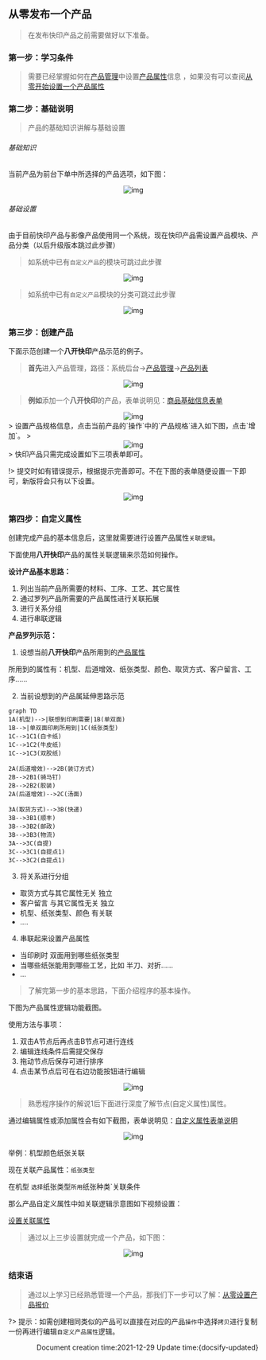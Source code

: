 ## 从零发布一个产品

> 在发布快印产品之前需要做好以下准备。

### 第一步：学习条件
> 需要已经掌握如何在[产品管理](/zh-cn/ProductManagement)中设置[产品属性](/zh-cn/ProductManagement?id=产品属性)信息 ，如果没有可以查阅[从零开始设置一个产品属性](/zh-cn/TopicQuickPrint-SetProductAttributes)

### 第二步：基础说明

> 产品的基础知识讲解与基础设置

###### 基础知识

当前产品为前台下单中所选择的产品选项，如下图：

<!-- tabs:start -->

<!-- tab:产品下单 -->
<center><img src="\zh-cn\images\Topic\list44.png" alt="img" style="zoom:100%;" /></center>

<!-- tabs:end -->
###### 基础设置

由于目前快印产品与影像产品使用同一个系统，现在快印产品需设置产品模块、产品分类（以后升级版本跳过此步骤）

<!-- tabs:start -->

<!-- tab:1.创建自定义产品模块 -->
> 如系统中已有`自定义产品`的模块可跳过此步骤
> 
<center><img src="\zh-cn\images\Topic\list38.png" alt="img" style="zoom:100%;" /></center>

<!-- tab:创建产品产品分类 -->
> 如系统中已有`自定义产品`模块的分类可跳过此步骤
> 
<center><img src="\zh-cn\images\Topic\list39.png" alt="img" style="zoom:100%;" /></center>
<!-- tabs:end -->

### 第三步：创建产品
下面示范创建一个**八开快印**产品示范的例子。

<!-- tabs:start -->
<!-- tab:1.进入产品管理 -->
>  **首先**进入产品管理，路径：系统后台->[产品管理](/zh-cn/ProductManagement)->[产品列表](/zh-cn/ProductManagement?id=产品列表)
>  

<center><img src="\zh-cn\images\Topic\list40.png" alt="img" style="zoom:100%;" /></center>

<!-- tab:2.进行添加产品 -->
> **例如**添加一个**八开快印**的产品，表单说明见：[商品基础信息表单](/zh-cn/TopicAdditionalTable?id=商品基础信息表单)

<center><img src="\zh-cn\images\Topic\list41.png" alt="img" style="zoom:100%;" /></center>
<!-- tab:3.进入规格管理 -->
> 设置产品规格信息，点击当前产品的`操作`中的`产品规格`进入如下图，点击`增加`。
> 

<center><img src="\zh-cn\images\Topic\list42.png" alt="img" style="zoom:100%;" /></center>
<!-- tab:4.添加设置规格 -->
> 快印产品只需完成设置如下三项表单即可。

!> 提交时如有错误提示，根据提示完善即可。不在下图的表单随便设置一下即可，新版将会只有以下设置。
<center><img src="\zh-cn\images\Topic\list43.png" alt="img" style="zoom:100%;" /></center>

<!-- tabs:end -->

### 第四步：自定义属性
创建完成产品的基本信息后，这里就需要进行设置产品属性`关联逻辑`。

下面使用**八开快印**产品的属性关联逻辑来示范如何操作。

<!-- tabs:start -->
<!-- tab:1.基础准备介绍 -->

**设计产品基本思路：**

1. 列出当前产品所需要的材料、工序、工艺、其它属性
2. 通过罗列产品所需要的产品属性进行关联拓展
3. 进行关系分组
4. 进行串联逻辑

**产品罗列示范：**

1. 设想当前**八开快印**产品所用到的[产品属性](/zh-cn/QuickPrint-SetProductAttributes?id=产品属性是什么？)

 所用到的属性有：机型、后道增效、纸张类型、颜色、取货方式、客户留言、工序……


2. 当前设想到的产品属延伸思路示范


```mermaid
graph TD
1A(机型)-->|联想到印刷需要|1B(单双面)
1B-->|单双面印刷所用到|1C(纸张类型)
1C-->1C1(白卡纸)
1C-->1C2(牛皮纸)
1C-->1C3(双胶纸)

2A(后道增效)-->2B(装订方式)
2B-->2B1(骑马钉)
2B-->2B2(胶装)
2A(后道增效)-->2C(汤面)

3A(取货方式)-->3B(快递)
3B-->3B1(顺丰)
3B-->3B2(邮政)
3B-->3B3(物流)
3A-->3C(自提)
3C-->3C1(自提点1)
3C-->3C2(自提点1)

```


3. 将关系进行分组


- 取货方式与其它属性无关 独立
- 客户留言 与其它属性无关 独立
- 机型、纸张类型、颜色 有关联
- ....



4. 串联起来设置产品属性


- 当印刷时 双面用到哪些纸张类型
- 当哪些纸张能用到哪些工艺，比如 半刀、对折……
- ...

<!-- tab:2.程序操作：解说1 -->

> 了解完第一步的基本思路，下面介绍程序的基本操作。

下图为产品属性逻辑功能截图。

使用方法与事项：
1. 双击A节点后再点击B节点可进行连线
2. 编辑连线条件后需提交保存
3. 拖动节点后保存可进行排序
4. 点击某节点后可在右边功能按钮进行编辑

<center><img src="\zh-cn\images\Topic\list45.png" alt="img" style="zoom:100%;" /></center>
<!-- tab:2.程序操作：解说2 -->

> 熟悉程序操作的解说1后下面进行深度了解节点(自定义属性)属性。

通过编辑属性或添加属性会有如下截图，表单说明见：[自定义属性表单说明](/zh-cn/TopicAdditionalTable?id=产品自定义属性表单)

<center><img src="/zh-cn/images/ProductManagement/list26.png" alt="img" style="zoom:100%;" /></center>
<!-- tab:3.设置关联属性 -->

举例：机型颜色纸张关联

现在关联产品属性：`纸张类型`

在机型 `选择`纸张类型`所用`纸张种类`关联条件

那么产品自定义属性中如关联逻辑示意图如下视频设置：

[设置关联属性](/images/Topic/list1.mp4 ':include :type=video  controls width=100%')
<!-- tab:4.完成产品逻辑 -->

> 通过以上三步设置就完成一个产品，如下图：

<center><img src="/zh-cn/images/Topic/list44.png" alt="img" style="zoom:100%;" /></center>

<!-- tabs:end -->

### 结束语

> 通过以上学习已经熟悉管理一个产品，那我们下一步可以了解：[从零设置产品报价](/zh-cn/TopicQuickPrint-SetProductQuotesFromZero)

?> 提示：如需创建相同类似的产品可以直接在对应的产品`操作`中选择`拷贝`进行复制一份再进行编辑`自定义产品属性`逻辑。







<p align="right">Document creation time:2021-12-29   Update time:{docsify-updated} </p> 